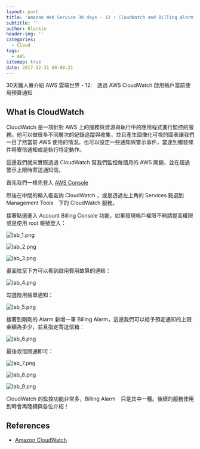 ```yaml
---
layout: post
title: 'Amazon Web Service 30 days - 12 : CloudWatch and Billing Alarm'
subtitle: ''
author: Blackie
header-img: ''
categories:
  - Cloud
tags:
  - AWS
sitemap: true
date: 2017-12-31 00:08:21
---
```


30天鐵人賽介紹 AWS 雲端世界 - 12:　透過 AWS CloudWatch 啟用帳戶當前使用預算通知

<!-- More -->
## What is CloudWatch ##

CloudWatch 是一項針對 AWS 上的服務與資源與執行中的應用程式進行監控的服務。他可以做很多不同層次的紀錄追蹤與收集，並且產生圖像化可視的圖表讓我們一目了然當前 AWS 使用的情況。也可以設定一些通知與警示事件，當達到觸發條件時寄信通知或是執行特定動作。

這邊我們就來實際透過 CloudWatch 幫我們監控每個月的 AWS 開銷，並在超過警示上限時寄送通知信。

首先我們一樣先登入 [AWS Console](https://console.aws.amazon.com/console/home)

然後在中間的輸入框查詢 CloudWatch ，或是透過左上角的 Services 點選到　Management Tools　下的 CloudWatch 服務。

接著點選進入 Account Billing Console 功能，如果發現帳戶權限不夠請提高權限或是使用 root 帳號登入：

![lab_1.png](lab_1.png)

![lab_2.png](lab_2.png)

![lab_3.png](lab_3.png)

畫面拉至下方可以看到啟用費用故算的連結：

![lab_4.png](lab_4.png)

勾選啟用帳單通知：

![lab_5.png](lab_5.png)

接著到剛剛的 Alarm 新增一筆 Billing Alarm，這邊我們可以給予預定通知的上限金額為多少，並且指定寄送信箱：

![lab_6.png](lab_6.png)

最後收信開通即可：

![lab_7.png](lab_7.png)

![lab_8.png](lab_8.png)

![lab_9.png](lab_9.png)

CloudWatch 的監控功能非常多，Billing Alarm　只是其中一種。後續的服務使用到時會再陸續與各位介紹！

## References ##
- [Amazon CloudWatch](https://aws.amazon.com/tw/cloudwatch/)